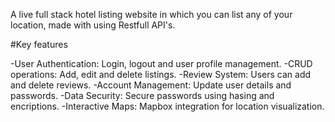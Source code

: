 A live full stack hotel listing website in which you can list any of your location, made with using Restfull API's. 

#Key features

-User Authentication: Login, logout and user profile management.
-CRUD operations: Add, edit and delete listings.
-Review System: Users can add and delete reviews.
-Account Management: Update user details and passwords.
-Data Security: Secure passwords using hasing and encriptions.
-Interactive Maps: Mapbox integration for location visualization.
